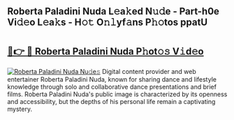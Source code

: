 ## Roberta Paladini Nuda L𝚎a𝚔ed N𝚞𝚍e - Part-h0e Vi𝚍𝚎o L𝚎a𝚔s - H𝚘𝚝 O𝚗𝚕yf𝚊ns P𝚑𝚘tos ppatU

# <h2><a href="http://kf9cwni.oniu.top/?m=Roberta+Paladini+Nuda">🔗👉 🔴 Roberta Paladini Nuda P𝚑ot𝚘𝚜 V𝚒d𝚎o</a></h2>

[![Roberta Paladini Nuda Nu𝚍e𝚜](https://i.imgur.com/0qMVB7G.gif)](http://kf9cwni.oniu.top/?m=Roberta+Paladini+Nuda)
Digital content provider and web entertainer Roberta Paladini Nuda, known for sharing dance and lifestyle knowledge through solo and collaborative dance presentations and brief films. Roberta Paladini Nuda's public image is characterized by its openness and accessibility, but the depths of his personal life remain a captivating mystery.  
